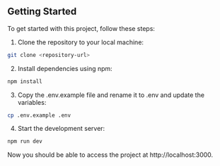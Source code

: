 ## Getting Started

To get started with this project, follow these steps:

1. Clone the repository to your local machine:
```bash
git clone <repository-url>
```
2. Install dependencies using npm:
```bash
npm install
```
3. Copy the .env.example file and rename it to .env and update the variables:
```bash
cp .env.example .env
```
4. Start the development server:
```bash
npm run dev
```
Now you should be able to access the project at http://localhost:3000.
